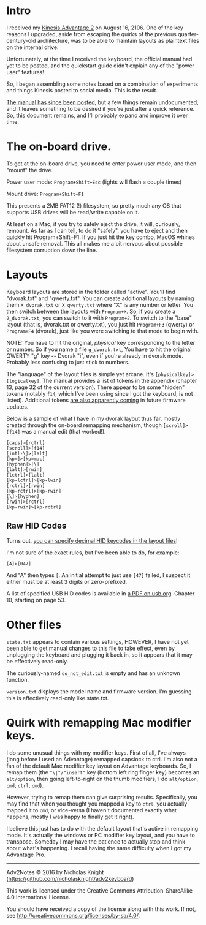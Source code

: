 # Intro

I received my [Kinesis Advantage 2](http://www.kinesis-ergo.com/shop/advantage2-silver/) on August 16, 2106. One of the key reasons I upgraded, aside from escaping the quirks of the previous quarter-century-old architecture, was to be able to maintain layouts as plaintext files on the internal drive.

Unfortunately, at the time I received the keyboard, the official manual had yet to be posted, and the quickstart guide didn't explain any of the "power user" features!

So, I began assembling some notes based on a combination of experiments and things Kinesis posted to social media. This is the result.

[The manual has since been posted](http://www.kinesis-ergo.com/advantage2-resources/), but a few things remain undocumented, and it leaves something to be desired if you're just after a quick reference. So, this document remains, and I'll probably expand and improve it over time.

# The on-board drive.
To get at the on-board drive, you need to enter power user mode, and then "mount" the drive.

Power user mode: `Program+Shift+Esc` (lights will flash a couple times)

Mount drive: `Program+Shift+F1`

This presents a 2MB FAT12 (!) filesystem, so pretty much any OS that supports USB drives will be read/write capable on it.

At least on a Mac, if you try to safely eject the drive, it will, curiously, remount. As far as I can tell, to do it "safely", you have to eject and then quickly hit Program+Shift+F1. If you just hit the key combo, MacOS whines about unsafe removal. This all makes me a bit nervous about possible filesystem corruption down the line.

# Layouts

Keyboard layouts are stored in the folder called "active". You'll find "dvorak.txt" and "qwerty.txt". You can create additional layouts by naming them `X_dvorak.txt` or `X_qwerty.txt` where "X" is any number or letter. You then switch between the layouts with `Program+X`. So, if you create a `2_dvorak.txt`, you can switch to it with `Program+2`. To switch to the "base" layout (that is, dvorak.txt or qwerty.txt), you just hit `Program+F3` (qwerty) or `Program+F4` (dvorak), just like you were switching to that mode to begin with.

NOTE: You have to hit the original, *physical* key corresponding to the letter or number. So if you name a file `g_dvorak.txt`, You have to hit the original QWERTY "g" key -- Dvorak "i", even if you're already in dvorak mode. Probably less confusing to just stick to numbers.

The "language" of the layout files is simple yet arcane. It's `[physicalkey]>[logicalkey]`. The manual provides a list of tokens in the appendix (chapter 13, page 32 of the current version). There appear to be some "hidden" tokens (notably `f14`, which I've been using since I got the keyboard, is not listed). Additional tokens [are also apparently coming](https://twitter.com/kinesisergo/status/768860116258951168) in future firmware updates.

Below is a sample of what I have in my dvorak layout thus far, mostly created through the on-board remapping mechanism, though `[scroll]>[f14]` was a manual edit (that worked!).

```
[caps]>[rctrl]
[scroll]>[f14]
[intl-\]>[lalt]
[kp=]>[kp=mac]
[hyphen]>[\]
[lalt]>[rwin]
[lctrl]>[lalt]
[kp-lctrl]>[kp-lwin]
[rctrl]>[rwin]
[kp-rctrl]>[kp-rwin]
[\]>[hyphen]
[rwin]>[rctrl]
[kp-rwin]>[kp-rctrl]
```

## Raw HID Codes

Turns out, [you can specify decimal HID keycodes in the layout files](https://twitter.com/kinesisergo/status/768891441594503168)!

I'm not sure of the exact rules, but I've been able to do, for example:

```
[A]>[047]
```

And "A" then types `[`. An initial attempt to just use `[47]` failed, I suspect it either must be at least 3 digits or zero-prefixed.

A list of specified USB HID codes is available in [a PDF on usb.org](http://www.usb.org/developers/hidpage/Hut1_12v2.pdf). Chapter 10, starting on page 53.

# Other files

`state.txt` appears to contain various settings, HOWEVER, I have not yet been able to get manual changes to this file to take effect, even by unplugging the keyboard and plugging it back in, so it appears that it may be effectively read-only.

The curiously-named `do_not_edit.txt` is empty and has an unknown function.

`version.txt` displays the model name and firmware version. I'm guessing this is effectively read-only like state.txt.

# Quirk with remapping Mac modifier keys.

I do some unusual things with my modifier keys. First of all, I've always (long before I used an Advantage) remapped capslock to ctrl. I'm also not a fan of the default Mac modifier key layout on Advantage keyboards. So, I remap them (the `"\|"/"insert"` key (bottom left ring finger key) becomes an `alt/option`, then going left-to-right on the thumb modifiers, I do `alt/option`, `cmd`, `ctrl`, `cmd`).

However, trying to remap them can give surprising results. Specifically, you may find that when you thought you mapped a key to `ctrl`, you actually mapped it to `cmd`, or vice-versa (I haven't documented exactly what happens, mostly I was happy to finally get it right).

I believe this just has to do with the default layout that's active in remapping mode. It's actually the windows or PC modifier key layout, and you have to transpose. Someday I may have the patience to actually stop and think about what's happening. I recall having the same difficulty when I got my Advantage Pro.

---

Adv2Notes © 2016 by Nicholas Knight (https://github.com/nicholasknight/adv2keyboard)

This work is licensed under the Creative Commons Attribution-ShareAlike 4.0 International License.

You should have received a copy of the license along with this work.  If not, see <http://creativecommons.org/licenses/by-sa/4.0/>.
